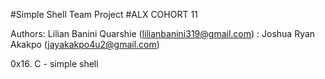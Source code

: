 
#Simple Shell Team Project
#ALX COHORT 11

Authors: Lilian Banini Quarshie (lilianbanini319@gmail.com)
       : Joshua Ryan Akakpo (jayakakpo4u2@gmail.com)

0x16. C - simple shell
